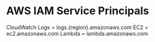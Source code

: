 # AWS IAM Service Principals

CloudWatch Logs = logs.{region}.amazonaws.com
EC2 = ec2.amazonaws.com
Lambda = lambda.amazonaws.com

